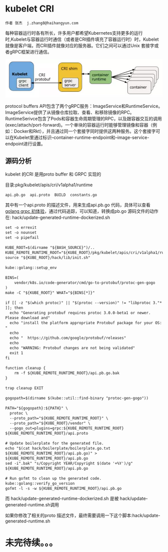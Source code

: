 # kubelet CRI

```
作者 张杰  j.zhang8@haihangyun.com
```

每种容器运行时各有所长，许多用户都希望Kubernetes支持更多的运行时,Kubelet与容器运行时通信（或者是CRI插件填充了容器运行时）时，Kubelet就像是客户端，而CRI插件就像对应的服务器。它们之间可以通过Unix 套接字或者gRPC框架进行通信。

![](/assets/import.png)

protocol buffers API包含了两个gRPC服务：ImageService和RuntimeService。ImageService提供了从镜像仓库拉取、查看、和移除镜像的RPC。RuntimeSerivce包含了Pods和容器生命周期管理的RPC，以及跟容器交互的调用\(exec/attach/port-forward\)。一个单块的容器运行时能够管理镜像和容器（例如：Docker和Rkt），并且通过同一个套接字同时提供这两种服务。这个套接字可以在Kubelet里通过标识–container-runtime-endpoint和–image-service-endpoint进行设置。

## 源码分析

kubelet 的CRI 是用proto buffer  和 GRPC 实现的

目录:pkg/kubelet/apis/cri/v1alpha1/runtime

```
api.pb.go  api.proto  BUILD  constants.go
```

其中有一个api.proto 的描述文件，用来生成api.pb.go 代码，具体可以查看[golang grpc 初体验](http://www.jianshu.com/p/774b38306c30)，通过代码追踪，可以知道，转换成pb.go 源码文件的动作在: hack/update-generated-runtime-dockerized.sh

```shell
set -o errexit
set -o nounset
set -o pipefail

KUBE_ROOT=$(dirname "${BASH_SOURCE}")/..
KUBE_REMOTE_RUNTIME_ROOT="${KUBE_ROOT}/pkg/kubelet/apis/cri/v1alpha1/runtime/"
source "${KUBE_ROOT}/hack/lib/init.sh"

kube::golang::setup_env

BINS=(
    vendor/k8s.io/code-generator/cmd/go-to-protobuf/protoc-gen-gogo
)
make -C "${KUBE_ROOT}" WHAT="${BINS[*]}"

if [[ -z "$(which protoc)" || "$(protoc --version)" != "libprotoc 3."* ]]; then
  echo "Generating protobuf requires protoc 3.0.0-beta1 or newer. Please download and"
  echo "install the platform appropriate Protobuf package for your OS: "
  echo
  echo "  https://github.com/google/protobuf/releases"
  echo
  echo "WARNING: Protobuf changes are not being validated"
  exit 1
fi

function cleanup {
    rm -f ${KUBE_REMOTE_RUNTIME_ROOT}/api.pb.go.bak
}

trap cleanup EXIT

gogopath=$(dirname $(kube::util::find-binary "protoc-gen-gogo"))

PATH="${gogopath}:${PATH}" \
  protoc \
  --proto_path="${KUBE_REMOTE_RUNTIME_ROOT}" \
  --proto_path="${KUBE_ROOT}/vendor" \
  --gogo_out=plugins=grpc:${KUBE_REMOTE_RUNTIME_ROOT} ${KUBE_REMOTE_RUNTIME_ROOT}/api.proto

# Update boilerplate for the generated file.
echo "$(cat hack/boilerplate/boilerplate.go.txt ${KUBE_REMOTE_RUNTIME_ROOT}/api.pb.go)" > ${KUBE_REMOTE_RUNTIME_ROOT}/api.pb.go
sed -i".bak" "s/Copyright YEAR/Copyright $(date '+%Y')/g" ${KUBE_REMOTE_RUNTIME_ROOT}/api.pb.go

# Run gofmt to clean up the generated code.
kube::golang::verify_go_version
gofmt -l -s -w ${KUBE_REMOTE_RUNTIME_ROOT}/api.pb.go
```

而 hack/update-generated-runtime-dockerized.sh 是被 hack/update-generated-runtime.sh调用

如果你修改了相关的proto 描述文件，最终需要调用一下这个脚本:hack/update-generated-runtime.sh

# 未完待续。。。



